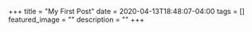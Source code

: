 +++
title =  "My First Post"
date = 2020-04-13T18:48:07-04:00
tags = []
featured_image = ""
description = ""
+++
